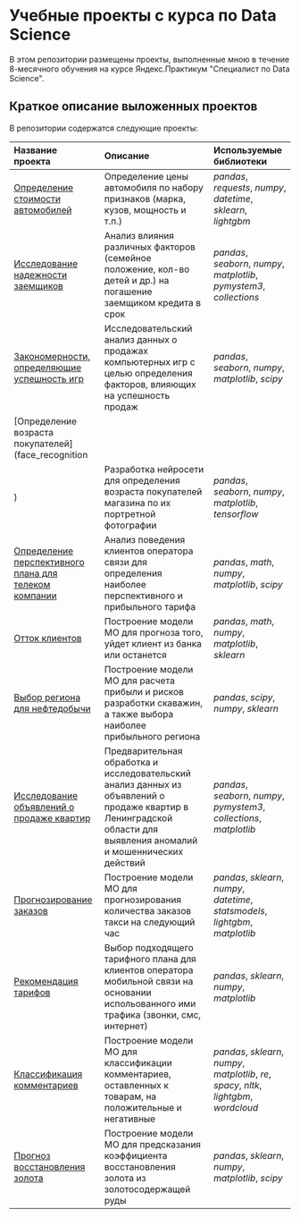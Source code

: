 # Учебные проекты с курса по Data Science

В этом репозитории размещены проекты, выполненные мною в течение 8-месячного обучения на курсе Яндекс.Практикум "Специалист по Data Science".

## Краткое описание выложенных проектов

В репозитории содержатся следующие проекты:

| Название проекта | Описание | Используемые библиотеки | 
| :---------------------- | :---------------------- | :---------------------- |
| [Определение стоимости автомобилей](car_price_regression) | Определение цены автомобиля по набору признаков (марка, кузов, мощность и т.п.)| *pandas*, *requests*, *numpy*, *datetime*, *sklearn*, *lightgbm* |
| [Исследование надежности заемщиков](credit_scoring) | Анализ влияния различных факторов (семейное положение, кол-во детей и др.) на погашение заемщиком кредита в срок | *pandas*, *seaborn*, *numpy*, *matplotlib*, *pymystem3*, *collections* |
| [Закономерности, определяющие успешность игр](eda_for_marketing) | Исследовательский анализ данных о продажах компьютерных игр с целью определения факторов, влияющих на успешность продаж | *pandas*, *seaborn*, *numpy*, *matplotlib*, *scipy* |
| [Определение возраста покупателей](face_recognition
) | Разработка нейросети для определения возраста покупателей магазина по их портретной фотографии | *pandas*, *seaborn*, *numpy*, *matplotlib*, *tensorflow* |
| [Определение перспективного плана для телеком компании](hypothesis_testing_telecom) | Анализ поведения клиентов оператора связи для определения наиболее перспективного и прибыльного тарифа | *pandas*, *math*, *numpy*, *matplotlib*, *scipy* |
| [Отток клиентов](imbalance_combating_churn) | Построение модели МО для прогноза того, уйдет клиент из банка или останется | *pandas*, *math*, *numpy*, *matplotlib*, *sklearn* |
| [Выбор региона для нефтедобычи](profit_prognosis_mining) | Построение модели МО для расчета прибыли и рисков разработки скаважин, а также выбора наиболее прибыльного региона | *pandas*, *scipy*, *numpy*, *sklearn* |
| [Исследование объявлений о продаже квартир](real_estate_data_prep) | Предварительная обработка и исследовательский анализ данных из объявлений о продаже квартир в Ленинградской области для выявления аномалий и мошеннических действий | *pandas*, *seaborn*, *numpy*,  *pymystem3*, *collections*, *matplotlib*|
| [Прогнозирование заказов](seasonality_analysis) | Построение модели МО для прогнозирования количества заказов такси на следующий час | *pandas*, *sklearn*, *numpy*, *datetime*, *statsmodels*, *lightgbm*, *matplotlib* |
| [Рекомендация тарифов](service_plan_classification) | Выбор подходящего тарифного плана для клиентов оператора мобильной связи на основании испольованного ими трафика (звонки, смс, интернет) | *pandas*, *sklearn*, *numpy*, *matplotlib* |
| [Классификация комментариев](text_classification) | Построение модели МО для классификации комментариев, оставленных к товарам, на положительные и негативные | *pandas*, *sklearn*, *numpy*, *matplotlib*, *re*, *spacy*, *nltk*, *lightgbm*, *wordcloud* |
| [Прогноз восстановления золота](time_series) | Построение модели МО для предсказания коэффициента восстановления золота из золотосодержащей руды | *pandas*, *sklearn*, *numpy*, *matplotlib*, *scipy* |